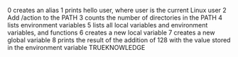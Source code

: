 0 creates an alias
1 prints hello user, where user is the current Linux user
2 Add /action to the PATH
3 counts the number of directories in the PATH
4 lists environment variables
5 lists all local variables and environment variables, and functions
6 creates a new local variable
7 creates a new global variable
8 prints the result of the addition of 128 with the value stored in the environment variable TRUEKNOWLEDGE
